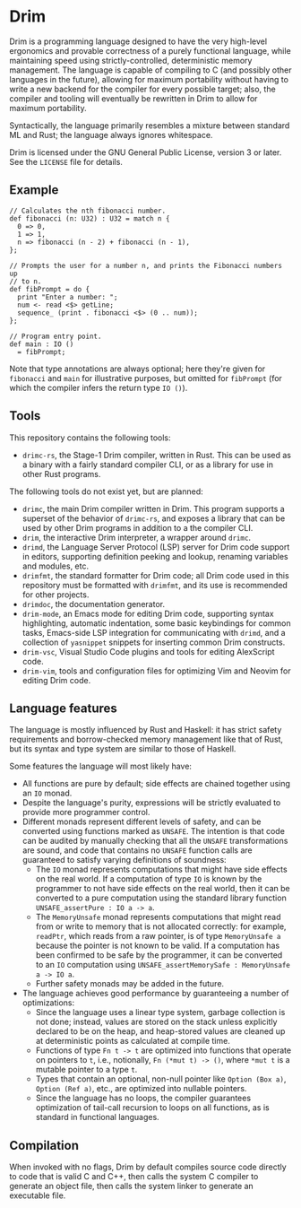 <!--

Please keep this document correctly word-wrapped at 70 columns and
with no trailing whitespace or blank lines at the end! Merge requests
with modifications to this document will be not be accepted until it
is formatted correctly! ~~abb

-->

# Drim

Drim is a programming language designed to have the very high-level
ergonomics and provable correctness of a purely functional language,
while maintaining speed using strictly-controlled, deterministic
memory management. The language is capable of compiling to C (and
possibly other languages in the future), allowing for maximum
portability without having to write a new backend for the compiler for
every possible target; also, the compiler and tooling will eventually
be rewritten in Drim to allow for maximum portability.

Syntactically, the language primarily resembles a mixture between
standard ML and Rust; the language always ignores whitespace.

Drim is licensed under the GNU General Public License, version 3 or
later. See the `LICENSE` file for details.

## Example

```
// Calculates the nth fibonacci number.
def fibonacci (n: U32) : U32 = match n {
  0 => 0,
  1 => 1,
  n => fibonacci (n - 2) + fibonacci (n - 1),
};

// Prompts the user for a number n, and prints the Fibonacci numbers up
// to n.
def fibPrompt = do {
  print "Enter a number: ";
  num <- read <$> getLine;
  sequence_ (print . fibonacci <$> (0 .. num));
};

// Program entry point.
def main : IO ()
  = fibPrompt;
```

Note that type annotations are always optional; here they're given for
`fibonacci` and `main` for illustrative purposes, but omitted for
`fibPrompt` (for which the compiler infers the return type `IO ()`).

## Tools

This repository contains the following tools:
- `drimc-rs`, the Stage-1 Drim compiler, written in Rust. This can be
  used as a binary with a fairly standard compiler CLI, or as a
  library for use in other Rust programs.

The following tools do not exist yet, but are planned:
- `drimc`, the main Drim compiler written in Drim. This program
  supports a superset of the behavior of `drimc-rs`, and exposes a
  library that can be used by other Drim programs in addition to a the
  compiler CLI.
- `drim`, the interactive Drim interpreter, a wrapper around `drimc`.
- `drimd`, the Language Server Protocol (LSP) server for Drim code
  support in editors, supporting definition peeking and lookup,
  renaming variables and modules, etc.
- `drimfmt`, the standard formatter for Drim code; all Drim code used
  in this repository must be formatted with `drimfmt`, and its use is
  recommended for other projects.
- `drimdoc`, the documentation generator.
- `drim-mode`, an Emacs mode for editing Drim code, supporting syntax
  highlighting, automatic indentation, some basic keybindings for
  common tasks, Emacs-side LSP integration for communicating with
  `drimd`, and a collection of `yasnippet` snippets for inserting
  common Drim constructs.
- `drim-vsc`, Visual Studio Code plugins and tools for editing
  AlexScript code.
- `drim-vim`, tools and configuration files for optimizing Vim
  and Neovim for editing Drim code.

## Language features

The language is mostly influenced by Rust and Haskell: it has strict
safety requirements and borrow-checked memory management like that of
Rust, but its syntax and type system are similar to those of Haskell.

Some features the language will most likely have:
- All functions are pure by default; side effects are chained together
  using an `IO` monad.
- Despite the language's purity, expressions will be strictly
  evaluated to provide more programmer control.
- Different monads represent different levels of safety, and can be
  converted using functions marked as `UNSAFE`. The intention is that
  code can be audited by manually checking that all the `UNSAFE`
  transformations are sound, and code that contains no `UNSAFE`
  function calls are guaranteed to satisfy varying definitions of
  soundness:
  - The `IO` monad represents computations that might have side
    effects on the real world. If a computation of type `IO` is known
    by the programmer to not have side effects on the real world, then
    it can be converted to a pure computation using the standard
    library function `UNSAFE_assertPure : IO a -> a`.
  - The `MemoryUnsafe` monad represents computations that might read
    from or write to memory that is not allocated correctly: for
    example, `readPtr`, which reads from a raw pointer, is of type
    `MemoryUnsafe a` because the pointer is not known to be valid. If
    a computation has been confirmed to be safe by the programmer, it
    can be converted to an `IO` computation using
    `UNSAFE_assertMemorySafe : MemoryUnsafe a -> IO a`.
  - Further safety monads may be added in the future.
- The language achieves good performance by guaranteeing a number of
  optimizations:
  - Since the language uses a linear type system, garbage collection
    is not done; instead, values are stored on the stack unless
    explicitly declared to be on the heap, and heap-stored values are
    cleaned up at deterministic points as calculated at compile time.
  - Functions of type `Fn t -> t` are optimized into functions that
    operate on pointers to `t`, i.e., notionally, `Fn (*mut t) -> ()`,
    where `*mut t` is a mutable pointer to a type `t`.
  - Types that contain an optional, non-null pointer like `Option (Box
    a)`, `Option (Ref a)`, etc., are optimized into nullable pointers.
  - Since the language has no loops, the compiler guarantees
    optimization of tail-call recursion to loops on all functions, as
    is standard in functional languages.

## Compilation

When invoked with no flags, Drim by default compiles source code
directly to code that is valid C and C++, then calls the system C
compiler to generate an object file, then calls the system linker to
generate an executable file.
